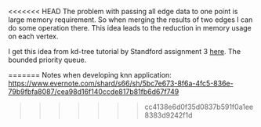<<<<<<< HEAD
The problem with passing all edge data to one point is large memory requirement. 
So when merging the results of two edges I can do some operation there.
This idea leads to the reduction in memory usage on each vertex. 

I get this idea from kd-tree tutorial by Standford assignment 3 [here][1].
The bounded priority queue. 

[1]: http://web.stanford.edu/class/cs106l/handouts/assignment-3-kdtree.pdf
=======
Notes when developing knn application:
https://www.evernote.com/shard/s66/sh/5bc7e673-8f6a-4fc5-836e-79b9fbfa8087/cea98d16f140ccde817b81fb6d67f749
>>>>>>> cc4138e6d0f35d0837b591f0a1ee8383d9242f1d
